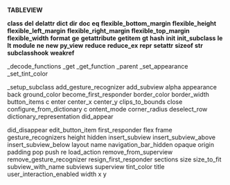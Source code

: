 **TABLEVIEW**

__class__
__del__
__delattr__
__dict__
__dir__
__doc__
__eq__
__flexible_bottom_margin__
__flexible_height__
__flexible_left_margin__
__flexible_right_margin__
__flexible_top_margin__
__flexible_width__
__format__
__ge__
__getattribute__
__getitem__
__gt__
__hash__
__init__
__init_subclass__
__le__
__lt__
__module__
__ne__
__new__
__py_view__
__reduce__
__reduce_ex__
__repr__
__setattr__
__sizeof__
__str__
__subclasshook__
__weakref__
 
_decode_functions
_get
_get_function
_parent
_set_appearance
_set_tint_color

_setup_subclass
 add_gesture_recognizer
 add_subview
 alpha
 appearance
 back
ground_color
 become_first_responder
 border_color
 border_width
 button_items
 c
enter
 center_x
 center_y
 clips_to_bounds
 close
 configure_from_dictionary
 c
ontent_mode
 corner_radius
 deselect_row
 dictionary_representation
 did_appear
 
did_disappear
 edit_button_item
 first_responder
 flex
 frame
 gesture_recognizers
 height
 hidden
 insert_subview
 insert_subview_above
 insert_subview_below 
 layout
 name
 navigation_bar_hidden
 opaque
 origin
 padding
 pop
 push
 re
 load_action
 remove_from_superview
 remove_gesture_recognizer
 resign_first_responder
 sections
 size
 size_to_fit
 subview_with_name
 subviews
 superview
 tint_color
 title
 user_interaction_enabled
 width
 x
 y
 